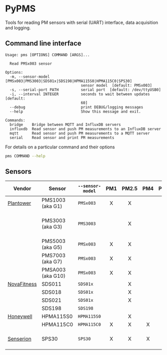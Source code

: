 # PyPMS

Tools for reading PM sensors with serial (UART) interface, data acquisition and logging.

## Command line interface

```man
Usage: pms [OPTIONS] COMMAND [ARGS]...

  Read PMSx003 sensor

Options:
  -m, --sensor-model [PMSx003|PMS3003|SDS01x|SDS198|HPMA115S0|HPMA115C0|SPS30]
                                  sensor model  [default: PMSx003]
  -s, --serial-port PATH          serial port  [default: /dev/ttyUSB0]
  -i, --interval INTEGER          seconds to wait between updates  [default:
                                  60]
  --debug                         print DEBUG/logging messages
  --help                          Show this message and exit.

Commands:
  bridge    Bridge between MQTT and InfluxDB servers
  influxdb  Read sensor and push PM measurements to an InfluxDB server
  mqtt      Read sensor and push PM measurements to a MQTT server
  serial    Read sensor and print PM measurements
```

For details on a particular command and their options

```bash
pms COMMAND --help
```

## Sensors

| Vendor          | Sensor            | `--sensor-model` |  PM1  | PM2.5 |  PM4  | PM10  | size bins | Other                 | Tested Works | Doesn't Work  | Not Tested | Datasheet                     | Notes                |
| --------------- | ----------------- | ---------------- | :---: | :---: | :---: | :---: | :-------: | --------------------- | :----------: | :-----------: | :--------: | ----------------------------- | -------------------- |
| [Plantower][]   | PMS1003 (aka G1)  | `PMSx003`        |   X   |   X   |       |   X   |     6     |                       |              |               |     X      | [en][g1_aqmd],  [cn][g1_lcsc] |
|                 | PMS3003 (aka G3)  | `PMS3003`        |       |   X   |       |   X   |           |                       |      X       |               |            | [en][g3_aqmon], [cn][g3_lcsc] | No passive mode read |
|                 | PMS5003 (aka G5)  | `PMSx003`        |   X   |   X   |       |   X   |     6     |                       |              |               |     X      | [en][g5_aqmd],  [cn][g5_lcsc] |
|                 | PMS7003 (aka G7)  | `PMSx003`        |   X   |   X   |       |   X   |     6     |                       |      X       |               |            | [cn][g7_lcsc]                 |
|                 | PMSA003 (aka G10) | `PMSx003`        |   X   |   X   |       |   X   |     6     |                       |      X       |               |            | [cn][gA_lcsc]                 |
| [NovaFitness][] | SDS011            | `SDS01x`         |       |   X   |       |   X   |           |                       |      X       |               |            | [en][SDS011]                  |
|                 | SDS018            | `SDS01x`         |       |   X   |       |   X   |           |                       |              |               |     X      | [en][SDS018]                  |
|                 | SDS021            | `SDS01x`         |       |   X   |       |   X   |           |                       |              |               |     X      | [en][SDS021]                  |
|                 | SDS198            | `SDS198`         |       |       |       |       |           | PM100                 |              |               |     X      | [en][SDS198]                  |
| [Honeywell][]   | HPMA115S0         | `HPMA115S0`      |       |   X   |       |   X   |           |                       |              |               |     X      | [en][HPMA115]                 |
|                 | HPMA115C0         | `HPMA115C0`      |   X   |   X   |   X   |   X   |           |                       |              |               |     X      | [en][HPMA115]                 |
| [Senserion][]   | SPS30             | `SPS30`          |   X   |   X   |   X   |   X   |     5     | typical particle size |              |               |     X      | [en][SPS30]                   | UART 115200 8N1      |

[plantower]: http://www.plantower.com/
[g1_aqmd]:    http://www.aqmd.gov/docs/default-source/aq-spec/resources-page/plantower-pms1003-manual_v2-5.pdf?sfvrsn=2
[g5_aqmd]:    http://www.aqmd.gov/docs/default-source/aq-spec/resources-page/plantower-pms5003-manual_v2-3.pdf?sfvrsn=2
[g3_aqmon]:   https://github.com/avaldebe/AQmon/raw/master/Documents/PMS3003_LOGOELE.pdf
[g5_aqmon]:   https://github.com/avaldebe/AQmon/raw/master/Documents/PMS5003_LOGOELE.pdf
[g1_lcsc]:    https://datasheet.lcsc.com/szlcsc/PMS1003_C89289.pdf
[g3_lcsc]:    https://datasheet.lcsc.com/szlcsc/PMS3003_C87024.pdf
[g5_lcsc]:    https://datasheet.lcsc.com/szlcsc/PMS5003_C91431.pdf
[g7_lcsc]:    https://datasheet.lcsc.com/szlcsc/PMS7003_C84815.pdf
[gA_lcsc]:    https://datasheet.lcsc.com/szlcsc/PMSA003-A_C132744.pdf

[NovaFitness]: http://inovafitness.com/en/a/index.html
[SDS011]: https://www-sd-nf.oss-cn-beijing.aliyuncs.com/官网下载/SDS011%20laser%20PM2.5%20sensor%20specification-V1.3.pdf
[SDS018]: https://www-sd-nf.oss-cn-beijing.aliyuncs.com/官网下载/SDS018%20Laser%20PM2.5%20Product%20Spec%20V1.5.pdf
[SDS021]: https://cdn.sparkfun.com/assets/parts/1/2/2/7/5/SDS021_laser_PM2.5_sensor_specification-V1.0.pdf
[SDS198]: https://www-sd-nf.oss-cn-beijing.aliyuncs.com/官网下载/SDS198%20laser%20PM100%20sensor%20specification-V1.2.pdf

[Honeywell]: https://sensing.honeywell.com/sensors/particle-sensors/hpm-series
[HPMA115]: https://sensing.honeywell.com/honeywell-sensing-particulate-hpm-series-datasheet-32322550

[Senserion]: https://www.sensirion.com/en/environmental-sensors/particulate-matter-sensors-pm25/
[SPS30]: https://www.sensirion.com/fileadmin/user_upload/customers/sensirion/Dokumente/0_Datasheets/Particulate_Matter/Sensirion_PM_Sensors_SPS30_Datasheet.pdf

